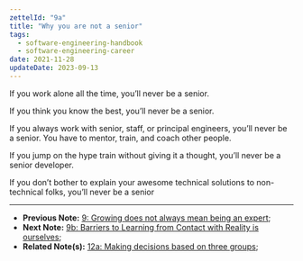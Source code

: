 ```yaml
---
zettelId: "9a"
title: "Why you are not a senior"
tags:
  - software-engineering-handbook
  - software-engineering-career
date: 2021-11-28
updateDate: 2023-09-13
---
```


If you work alone all the time, you’ll never be a senior.

If you think you know the best, you’ll never be a senior.

If you always work with senior, staff, or principal engineers, you’ll never be a senior. You have to mentor, train, and coach other people.

If you jump on the hype train without giving it a thought, you’ll never be a senior developer.

If you don’t bother to explain your awesome technical solutions to non-technical folks, you’ll never be a senior

---

- **Previous Note:** [9: Growing does not always mean being an expert](/notes/9/);
- **Next Note:** [9b: Barriers to Learning from Contact with Reality is ourselves](/notes/9b/);
- **Related Note(s):** [12a: Making decisions based on three groups](/notes/12a/);
